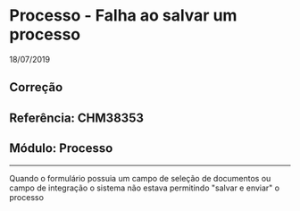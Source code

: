 # Processo - Falha ao salvar um processo
18/07/2019
## Correção
## Referência: CHM38353
## Módulo: Processo
***

Quando o formulário possuia um campo de seleção de documentos ou campo de integração o sistema não estava permitindo "salvar e enviar" o processo
